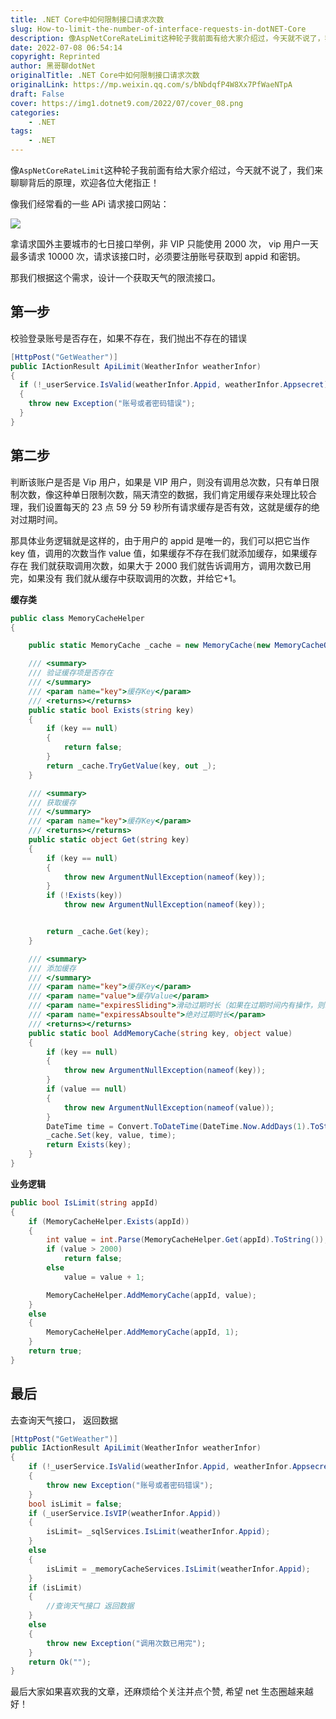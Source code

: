 ```yaml
---
title: .NET Core中如何限制接口请求次数
slug: How-to-limit-the-number-of-interface-requests-in-dotNET-Core
description: 像AspNetCoreRateLimit这种轮子我前面有给大家介绍过，今天就不说了，我们来聊聊背后的原理。
date: 2022-07-08 06:54:14
copyright: Reprinted
author: 黑哥聊dotNet
originalTitle: .NET Core中如何限制接口请求次数
originalLink: https://mp.weixin.qq.com/s/bNbdqfP4W8Xx7PfWaeNTpA
draft: False
cover: https://img1.dotnet9.com/2022/07/cover_08.png
categories: 
    - .NET
tags: 
    - .NET
---
```


像`AspNetCoreRateLimit`这种轮子我前面有给大家介绍过，今天就不说了，我们来聊聊背后的原理，欢迎各位大佬指正！

像我们经常看的一些 APi 请求接口网站：

![](https://img1.dotnet9.com/2022/07/0801.png)

拿请求国外主要城市的七日接口举例，非 VIP 只能使用 2000 次， vip 用户一天最多请求 10000 次，请求该接口时，必须要注册账号获取到 appid 和密钥。

那我们根据这个需求，设计一个获取天气的限流接口。

## 第一步

校验登录账号是否存在，如果不存在，我们抛出不存在的错误

```csharp
[HttpPost("GetWeather")]
public IActionResult ApiLimit(WeatherInfor weatherInfor)
{
  if (!_userService.IsValid(weatherInfor.Appid, weatherInfor.Appsecret))
  {
    throw new Exception("账号或者密码错误");
  }
}
```

## 第二步

判断该账户是否是 Vip 用户，如果是 VIP 用户，则没有调用总次数，只有单日限制次数，像这种单日限制次数，隔天清空的数据，我们肯定用缓存来处理比较合理，我们设置每天的 23 点 59 分 59 秒所有请求缓存是否有效，这就是缓存的绝对过期时间。

那具体业务逻辑就是这样的，由于用户的 appid 是唯一的，我们可以把它当作 key 值，调用的次数当作 value 值，如果缓存不存在我们就添加缓存，如果缓存存在 我们就获取调用次数，如果大于 2000 我们就告诉调用方，调用次数已用完，如果没有 我们就从缓存中获取调用的次数，并给它+1。

**缓存类**

```csharp
public class MemoryCacheHelper
{

    public static MemoryCache _cache = new MemoryCache(new MemoryCacheOptions());

    /// <summary>
    /// 验证缓存项是否存在
    /// </summary>
    /// <param name="key">缓存Key</param>
    /// <returns></returns>
    public static bool Exists(string key)
    {
        if (key == null)
        {
            return false;
        }
        return _cache.TryGetValue(key, out _);
    }

    /// <summary>
    /// 获取缓存
    /// </summary>
    /// <param name="key">缓存Key</param>
    /// <returns></returns>
    public static object Get(string key)
    {
        if (key == null)
        {
            throw new ArgumentNullException(nameof(key));
        }
        if (!Exists(key))
            throw new ArgumentNullException(nameof(key));


        return _cache.Get(key);
    }

    /// <summary>
    /// 添加缓存
    /// </summary>
    /// <param name="key">缓存Key</param>
    /// <param name="value">缓存Value</param>
    /// <param name="expiresSliding">滑动过期时长（如果在过期时间内有操作，则以当前时间点延长过期时间）</param>
    /// <param name="expiressAbsoulte">绝对过期时长</param>
    /// <returns></returns>
    public static bool AddMemoryCache(string key, object value)
    {
        if (key == null)
        {
            throw new ArgumentNullException(nameof(key));
        }
        if (value == null)
        {
            throw new ArgumentNullException(nameof(value));
        }
        DateTime time = Convert.ToDateTime(DateTime.Now.AddDays(1).ToString("D").ToString()).AddSeconds(-1);
        _cache.Set(key, value, time);
        return Exists(key);
    }
}
```

**业务逻辑**

```csharp
public bool IsLimit(string appId)
{
    if (MemoryCacheHelper.Exists(appId))
    {
        int value = int.Parse(MemoryCacheHelper.Get(appId).ToString());
        if (value > 2000)
            return false;
        else
            value = value + 1;

        MemoryCacheHelper.AddMemoryCache(appId, value);
    }
    else
    {
        MemoryCacheHelper.AddMemoryCache(appId, 1);
    }
    return true;
}
```

## 最后

去查询天气接口， 返回数据

```csharp
[HttpPost("GetWeather")]
public IActionResult ApiLimit(WeatherInfor weatherInfor)
{
    if (!_userService.IsValid(weatherInfor.Appid, weatherInfor.Appsecret))
    {
        throw new Exception("账号或者密码错误");
    }
    bool isLimit = false;
    if (_userService.IsVIP(weatherInfor.Appid))
    {
        isLimit= _sqlServices.IsLimit(weatherInfor.Appid);
    }
    else
    {
        isLimit = _memoryCacheServices.IsLimit(weatherInfor.Appid);
    }
    if (isLimit)
    {
        //查询天气接口 返回数据
    }
    else
    {
        throw new Exception("调用次数已用完");
    }
    return Ok("");
}
```

最后大家如果喜欢我的文章，还麻烦给个关注并点个赞, 希望 net 生态圈越来越好！
